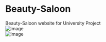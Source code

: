 # Beauty-Saloon
Beauty-Saloon website for University Project <br />
![image](https://user-images.githubusercontent.com/91956660/203546483-2358c5ca-dbc0-4b48-93cb-e0f5f68c0a08.png) <br />
![image](https://user-images.githubusercontent.com/91956660/203546561-6a4ce151-5e76-4e58-ae7c-fb8c2e4eba7b.png)


